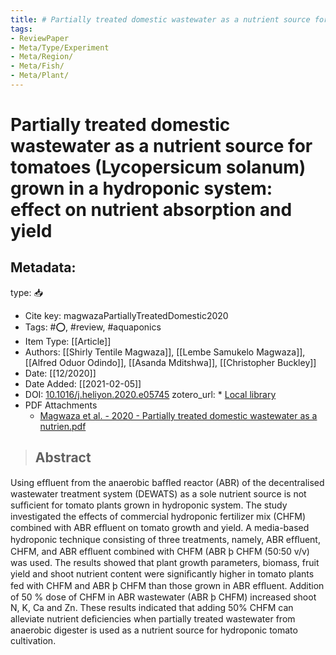 ```yaml
---
title: # Partially treated domestic wastewater as a nutrient source for tomatoes (Lycopersicum solanum) grown in a hydroponic system: effect on nutrient absorption and yield
tags:
- ReviewPaper
- Meta/Type/Experiment
- Meta/Region/
- Meta/Fish/
- Meta/Plant/
---
```


# Partially treated domestic wastewater as a nutrient source for tomatoes (Lycopersicum solanum) grown in a hydroponic system: effect on nutrient absorption and yield

## Metadata:

type: 📥
* Cite key: magwazaPartiallyTreatedDomestic2020
* Tags: #⭕, #review, #aquaponics
* Item Type: [[Article]]
* Authors: [[Shirly Tentile Magwaza]], [[Lembe Samukelo Magwaza]], [[Alfred Oduor Odindo]], [[Asanda Mditshwa]], [[Christopher Buckley]]
* Date: [[12/2020]]
* Date Added: [[2021-02-05]]
* DOI: [10.1016/j.heliyon.2020.e05745](https://doi.org/10.1016/j.heliyon.2020.e05745)
zotero_url: * [Local library](zotero://select/items/1_9JHZ6KNW)
* PDF Attachments
	- [Magwaza et al. - 2020 - Partially treated domestic wastewater as a nutrien.pdf](zotero://open-pdf/library/items/F596AVJZ)

>## Abstract

Using efﬂuent from the anaerobic bafﬂed reactor (ABR) of the decentralised wastewater treatment system (DEWATS) as a sole nutrient source is not sufﬁcient for tomato plants grown in hydroponic system. The study investigated the effects of commercial hydroponic fertilizer mix (CHFM) combined with ABR efﬂuent on tomato growth and yield. A media-based hydroponic technique consisting of three treatments, namely, ABR efﬂuent, CHFM, and ABR efﬂuent combined with CHFM (ABR þ CHFM (50:50 v/v) was used. The results showed that plant growth parameters, biomass, fruit yield and shoot nutrient content were signiﬁcantly higher in tomato plants fed with CHFM and ABR þ CHFM than those grown in ABR efﬂuent. Addition of 50 % dose of CHFM in ABR wastewater (ABR þ CHFM) increased shoot N, K, Ca and Zn. These results indicated that adding 50% CHFM can alleviate nutrient deﬁciencies when partially treated wastewater from anaerobic digester is used as a nutrient source for hydroponic tomato cultivation.


